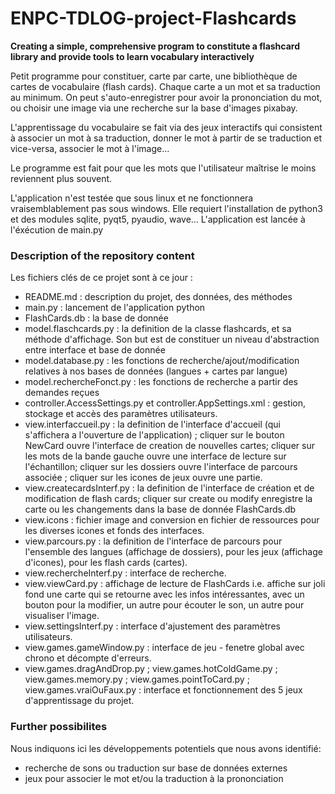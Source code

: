 # ENPC-TDLOG-project-Flashcards
**Creating a simple, comprehensive program to constitute a flashcard library and provide tools to learn vocabulary interactively**

Petit programme pour constituer, carte par carte, une bibliothèque de cartes de vocabulaire (flash cards). Chaque carte a un mot et sa traduction au minimum. On peut s'auto-enregistrer pour avoir la prononciation du mot, ou choisir une image via une recherche sur la base d'images pixabay.

L'apprentissage du vocabulaire se fait via des jeux interactifs qui consistent à associer un mot à sa traduction, donner le mot à partir de se traduction et vice-versa, associer le mot à l'image...

Le programme est fait pour que les mots que l'utilisateur maîtrise le moins reviennent plus souvent.

L'application n'est testée que sous linux et ne fonctionnera vraisemblablement pas sous windows. Elle requiert l'installation de python3 et des modules sqlite, pyqt5, pyaudio, wave... 
L'application est lancée à l'éxécution de main.py

### Description of the repository content

Les fichiers clés de ce projet sont à ce jour :

* README.md : description du projet, des données, des méthodes
* main.py : lancement de l'application python
* FlashCards.db : la base de donnée
* model.flaschcards.py : la definition de la classe flashcards, et sa méthode d'affichage. Son but est de constituer un niveau d'abstraction entre interface et base de donnée
* model.database.py : les fonctions de recherche/ajout/modification relatives à nos bases de données (langues + cartes par langue)
* model.rechercheFonct.py : les fonctions de recherche a partir des demandes reçues
* controller.AccessSettings.py et controller.AppSettings.xml : gestion, stockage et accès des paramètres utilisateurs.
* view.interfaccueil.py : la definition de l'interface d'accueil (qui s'affichera a l'ouverture de l'application) ; cliquer sur le bouton NewCard ouvre l'interface de creation de nouvelles cartes; cliquer sur les mots de la bande gauche ouvre une interface de lecture sur l'échantillon; cliquer sur les dossiers ouvre  l'interface de parcours associée ; cliquer sur les icones de jeux ouvre une partie.
* view.createcardsInterf.py : la definition de l'interface de création et de modification de flash cards; cliquer sur create ou modify enregistre la carte ou les changements dans la base de donnée FlashCards.db
* view.icons : fichier image and conversion en fichier de ressources pour les diverses icones et fonds des interfaces.
* view.parcours.py : la definition de l'interface de parcours pour l'ensemble des langues (affichage de dossiers), pour les jeux (affichage d'icones), pour les flash cards (cartes).
* view.rechercheInterf.py : interface de recherche.
* view.viewCard.py : affichage de lecture de FlashCards i.e. affiche sur joli fond une carte qui se retourne avec les infos intéressantes, avec un bouton pour la modifier, un autre pour écouter le son, un autre pour visualiser l'image.
* view.settingsInterf.py : interface d'ajustement des paramètres utilisateurs.
* view.games.gameWindow.py : interface de jeu - fenetre global avec chrono et décompte d'erreurs.
* view.games.dragAndDrop.py ; view.games.hotColdGame.py ; view.games.memory.py ; view.games.pointToCard.py ; view.games.vraiOuFaux.py : interface et fonctionnement des 5 jeux d'apprentissage du projet.

### Further possibilites

Nous indiquons ici les développements potentiels que nous avons identifié:

* recherche de sons ou traduction sur base de données externes
* jeux pour associer le mot et/ou la traduction à la prononciation


